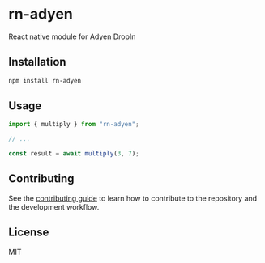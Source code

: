 # rn-adyen

React native module for Adyen DropIn

## Installation

```sh
npm install rn-adyen
```

## Usage

```js
import { multiply } from "rn-adyen";

// ...

const result = await multiply(3, 7);
```

## Contributing

See the [contributing guide](CONTRIBUTING.md) to learn how to contribute to the repository and the development workflow.

## License

MIT
